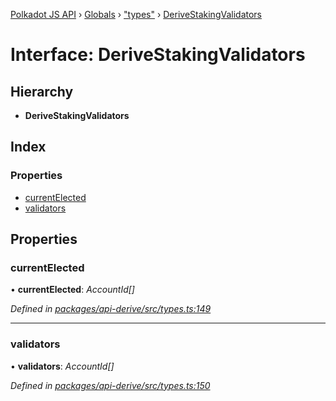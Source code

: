 [Polkadot JS API](../README.md) › [Globals](../globals.md) › ["types"](../modules/_types_.md) › [DeriveStakingValidators](_types_.derivestakingvalidators.md)

# Interface: DeriveStakingValidators

## Hierarchy

* **DeriveStakingValidators**

## Index

### Properties

* [currentElected](_types_.derivestakingvalidators.md#currentelected)
* [validators](_types_.derivestakingvalidators.md#validators)

## Properties

###  currentElected

• **currentElected**: *AccountId[]*

*Defined in [packages/api-derive/src/types.ts:149](https://github.com/polkadot-js/api/blob/9e681c066/packages/api-derive/src/types.ts#L149)*

___

###  validators

• **validators**: *AccountId[]*

*Defined in [packages/api-derive/src/types.ts:150](https://github.com/polkadot-js/api/blob/9e681c066/packages/api-derive/src/types.ts#L150)*
